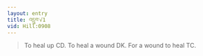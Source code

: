 ```yaml
---
layout: entry
title: འདྲུབ་√1
vid: Hill:0908
---
```

> To heal up CD. To heal a wound DK. For a wound to heal TC.
